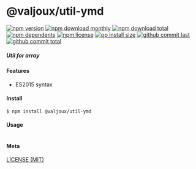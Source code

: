 # @valjoux/util-ymd

[![npm version][badge-npm-version]][url-npm]
[![npm download monthly][badge-npm-download-monthly]][url-npm]
[![npm download total][badge-npm-download-total]][url-npm]
[![npm dependents][badge-npm-dependents]][url-github]
[![npm license][badge-npm-license]][url-npm]
[![pp install size][badge-pp-install-size]][url-pp]
[![github commit last][badge-github-last-commit]][url-github]
[![github commit total][badge-github-commit-count]][url-github]

[//]: <> (Shields)
[badge-npm-version]: https://flat.badgen.net/npm/v/@valjoux/asdf
[badge-npm-download-monthly]: https://flat.badgen.net/npm/dm/@valjoux/asdf
[badge-npm-download-total]:https://flat.badgen.net/npm/dt/@valjoux/asdf
[badge-npm-dependents]: https://flat.badgen.net/npm/dependents/@valjoux/asdf
[badge-npm-license]: https://flat.badgen.net/npm/license/@valjoux/asdf
[badge-pp-install-size]: https://flat.badgen.net/packagephobia/install/@valjoux/asdf
[badge-github-last-commit]: https://flat.badgen.net/github/last-commit/hoyeungw/vect
[badge-github-commit-count]: https://flat.badgen.net/github/commits/hoyeungw/vect

[//]: <> (Link)
[url-npm]: https://npmjs.org/package/@valjoux/asdf
[url-pp]: https://packagephobia.now.sh/result?p=@valjoux/asdf
[url-github]: https://github.com/hoyeungw/vect
##### Util for array

#### Features

- ES2015 syntax

#### Install
```console
$ npm install @valjoux/util-ymd
```

#### Usage
```js
```

#### Meta
[LICENSE (MIT)](/LICENSE)
